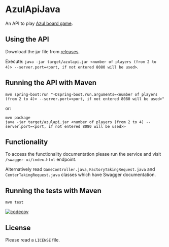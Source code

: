 # AzulApiJava

An API to play [Azul board game](https://en.wikipedia.org/wiki/Azul_(board_game)).

## Using the API

Download the jar file from [releases](https://github.com/AzulImplementation/AzulApiJava/releases).

Execute: `java -jar target/azulapi.jar <number of players (from 2 to 4)> --server.port=<port, if not entered 8080 will be used>`.

## Running the API with Maven

`mvn spring-boot:run "-Dspring-boot.run.arguments=<number of players (from 2 to 4)> --server.port=<port, if not entered 8080 will be used>"`

or:

```
mvn package
java -jar target/azulapi.jar <number of players (from 2 to 4) --server.port=<port, if not entered 8080 will be used>>
```

## Functionality

To access the functionality documentation please run the service and visit `/swagger-ui/index.html` endpoint.

Alternatively read `GameController.java`, `FactoryTakingRequest.java` and `CenterTakingRequest.java` classes which have Swagger documentation.

## Running the tests with Maven

```mvn test```

[![codecov](https://codecov.io/gh/AzulImplementation/AzulApiJava/branch/main/graph/badge.svg)](https://codecov.io/gh/AzulImplementation/AzulApiJava)

## License

Please read a `LICENSE` file.